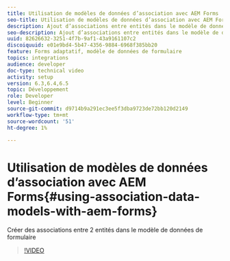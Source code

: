 ```yaml
---
title: Utilisation de modèles de données d’association avec AEM Forms
seo-title: Utilisation de modèles de données d’association avec AEM Forms
description: Ajout d’associations entre entités dans le modèle de données de formulaire
seo-description: Ajout d’associations entre entités dans le modèle de données de formulaire
uuid: 82626632-3251-4f7b-9af1-43a9161107c2
discoiquuid: e01e9bd4-5b47-4356-9884-6968f385bb20
feature: Forms adaptatif, modèle de données de formulaire
topics: integrations
audience: developer
doc-type: technical video
activity: setup
version: 6.3,6.4,6.5
topic: Développement
role: Developer
level: Beginner
source-git-commit: d9714b9a291ec3ee5f3dba9723de72bb120d2149
workflow-type: tm+mt
source-wordcount: '51'
ht-degree: 1%

---
```



# Utilisation de modèles de données d’association avec AEM Forms{#using-association-data-models-with-aem-forms}

Créer des associations entre 2 entités dans le modèle de données de formulaire

>[!VIDEO](https://video.tv.adobe.com/v/17737/?quality=9&learn=on)

